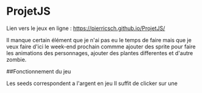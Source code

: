 # ProjetJS  

Lien vers le jeux en ligne : https://pierricsch.github.io/ProjetJS/

Il manque certain élément que je n'ai pas eu le temps de faire mais que je veux faire d'ici le week-end prochain commme ajouter des sprite pour faire les animations des personnages, ajouter des plantes differentes et d'autre zombie.


##Fonctionnement du jeu 

Les seeds correspondent a l'argent en jeu
Il suffit de clicker sur une